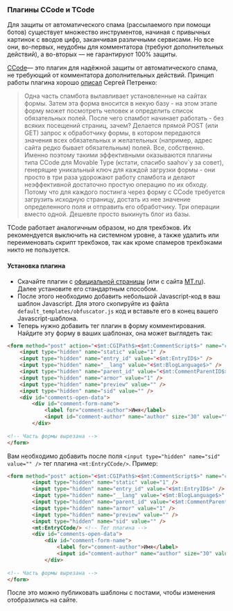 ### Плагины CCode и TCode

Для защиты от автоматического спама (рассылаемого при помощи ботов) существует множество инструментов, начиная с привычных картинок с вводов цифр, заканчивая различными сервисами. Но все они, во-первых, неудобны для комментатора (требуют дополнительных действий), а во-вторых — не гарантируют 100% защиты.

[CCode](http://alogblog.com/movabletype/plugins/ccode_and_tcode_for_mt_40/)— это плагин для надёжной защиты от автоматического спама, не требующий от комментатора дополнительных действий. Принцип работы плагина хорошо [описал](http://www.searchengines.ru/blog/archives/008448.html) Сергей Петренко:

> Одна часть спамбота вылавливает установленные на сайтах формы. Затем эта форма вносится в некую базу - на этом этапе форму может посмотреть человек и определить список обязательных полей. После чего спамбот начинает работать - без всяких посещений страниц, зачем? Делается прямой POST (или GET) запрос к обработчику формы, в котором передаются значения всех обязательных и желательных (например, адрес сайта редко бывает обязательным) полей. Все, собственно. Именно поэтому такими эффективными оказываются плагины типа CCode для Movable Type (кстати, спасибо saahov`у за совет), генерящие уникальный ключ для каждой загрузки формы - они просто в три раза удорожают работу спамбота и делают неэффективной достаточно простую операцию по их обходу. Потому что для каждого постинга через форму с CCode требуется загрузить исходную страницу, достать из нее значение определенного поля и отправить его обработчику. Три операции вместо одной. Дешевле просто выкинуть блог из базы.

TCode работает аналогичным образом, но для трекбэков. Их рекомендуется выключить на системном уровне, а также удалить или переименовать скрипт трекбэков, так как кроме спамеров трекбэками никто не пользуется. 

#### Установка плагина

* Скачайте плагин с [официальной страницы](http://alogblog.com/movabletype/plugins/ccode_and_tcode_for_mt_40/) (или с сайта [MT.ru](http://movable-type.ru/uploads/2010/03/CTCode-4.0.00.zip)\). Далее установите его стандартным способом.
* После этого необходимо добавить небольшой Javascript-код в ваш шаблон Javascript. Для этого скопируйте из файла `default_templates/obfuscator.js` код и вставьте его в конец вашего Javascript-шаблона.
* Теперь нужно добавить тег плагин в форму комментирования. Найдите эту форму в ваших шаблонах, она может выглядеть так:

```html
<form method="post" action="<$mt:CGIPath$><$mt:CommentScript$>" name="comments_form" id="comments-form" onsubmit="return mtCommentOnSubmit(this)">
    <input type="hidden" name="static" value="1" />
    <input type="hidden" name="entry_id" value="<$mt:EntryID$>" />
    <input type="hidden" name="__lang" value="<$mt:BlogLanguage$>" />
    <input type="hidden" name="parent_id" value="<$mt:CommentParentID$>" id="comment-parent-id" />
    <input type="hidden" name="armor" value="1" />
    <input type="hidden" name="preview" value="" />
    <input type="hidden" name="sid" value="" />
    <div id="comments-open-data">
        <div id="comment-form-name">
            <label for="comment-author">Имя</label>
            <input id="comment-author" name="author" size="30" value="" onfocus="mtCommentFormOnFocus()" />
        </div>
        
<!-- Часть формы вырезана -->
</form>
```

Вам необходимо добавить после поля `<input type="hidden" name="sid" value="" />` тег плагина `<mt:EntryCCode/>`. Пример:

```html
<form method="post" action="<$mt:CGIPath$><$mt:CommentScript$>" name="comments_form" id="comments-form" onsubmit="return mtCommentOnSubmit(this)">
        <input type="hidden" name="static" value="1" />
        <input type="hidden" name="entry_id" value="<$mt:EntryID$>" />
        <input type="hidden" name="__lang" value="<$mt:BlogLanguage$>" />
        <input type="hidden" name="parent_id" value="<$mt:CommentParentID$>" id="comment-parent-id" />
        <input type="hidden" name="armor" value="1" />
        <input type="hidden" name="preview" value="" />
        <input type="hidden" name="sid" value="" />
        <mt:EntryCCode/> <!-- Тег плагина -->
        <div id="comments-open-data">
            <div id="comment-form-name">
                <label for="comment-author">Имя</label>
                <input id="comment-author" name="author" size="30" value="" onfocus="mtCommentFormOnFocus()" />
            </div>
            
<!-- Часть формы вырезана -->
</form>
```

После это можно публиковать шаблоны с постами, чтобы изменения отобразились на сайте.
